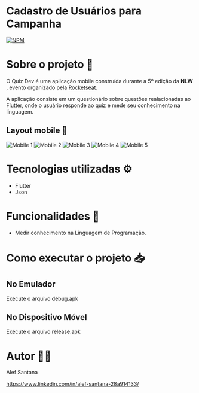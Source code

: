 # Cadastro de Usuários para Campanha
[![NPM](https://img.shields.io/npm/l/react)](https://github.com/alefsantana/Quiz-Dev/blob/master/LICENSE) 

# Sobre o projeto 📁

O Quiz Dev é uma aplicação mobile construída durante a 5º edição da **NLW** , evento organizado pela [Rocketseat](https://rocketseat.com.br/ "Site da Rocketseat").

A aplicação consiste em um questionário sobre questões realacionadas ao Flutter, onde o usuário responde ao quiz e mede seu conhecimento na linguagem.

## Layout mobile 📱
![Mobile 1](https://github.com/alefsantana/assets/blob/main/Sequ%C3%AAncia%2001_3.gif) ![Mobile 2](https://github.com/alefsantana/assets/blob/main/quiz_1.png) ![Mobile 3](https://github.com/alefsantana/assets/blob/main/quiz_2.png) ![Mobile 4](https://github.com/alefsantana/assets/blob/main/quiz_3.png) ![Mobile 5](https://github.com/alefsantana/assets/blob/main/quiz_4.png) 


# Tecnologias utilizadas ⚙️

- Flutter
- Json 

# Funcionalidades 📌

- Medir conhecimento na Linguagem de Programação. 


# Como executar o projeto 📥
## No Emulador
Execute o arquivo debug.apk

## No Dispositivo Móvel  
Execute o arquivo release.apk


# Autor 👨‍🎓

Alef Santana 

https://www.linkedin.com/in/alef-santana-28a914133/
